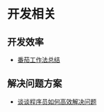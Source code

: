 # 开发相关

## 开发效率

* [番茄工作法总结](https://blog.csdn.net/violetjack0808/article/details/51261181)

## 解决问题方案

* [谈谈程序员如何高效解决问题](https://www.jianshu.com/p/664db4213aaf)
